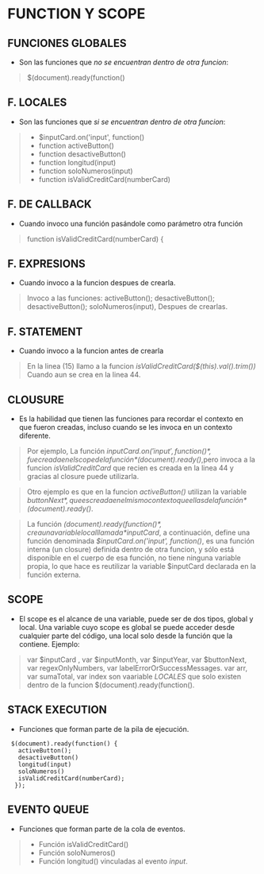 # FUNCTION Y SCOPE

## FUNCIONES GLOBALES
* Son las funciones que *no se encuentran dentro de otra funcion*:
> $(document).ready(function()

## F. LOCALES
* Son las funciones que *si se encuentran dentro de otra funcion*:
> * $inputCard.on('input', function()
> * function activeButton() 
> * function desactiveButton()
> * function longitud(input)
> * function soloNumeros(input)
> * function isValidCreditCard(numberCard)

## F. DE CALLBACK
* Cuando invoco una función pasándole como parámetro otra función
> function isValidCreditCard(numberCard) {

## F. EXPRESIONS
* Cuando invoco a la funcion despues de crearla.
> Invoco a las funciones:
 activeButton();
desactiveButton();
desactiveButton();
soloNumeros(input), Despues de crearlas.

## F. STATEMENT
* Cuando invoco a la funcion antes de crearla
> En la linea (15) llamo a la funcion *isValidCreditCard($(this).val().trim())* Cuando aun se crea en la linea 44.

## CLOUSURE
* Es la habilidad que tienen las funciones para recordar el contexto en que fueron creadas, incluso cuando se les invoca en un contexto diferente.

> Por ejemplo, La función *$inputCard.on('input', function()*, fue creada en el scope de la función *$(document).ready()*,pero invoca a la funcion *isValidCreditCard* que recien es creada en la linea 44 y gracias al closure  puede utilizarla.

> Otro ejemplo es que en la funcion *activeButton()*   utilizan la variable  *$buttonNext*, que es creada en el mismo contexto que ellas de la función *$(document).ready()*.

> La función *$(document).ready(function()*, crea una variable local llamada *$inputCard*, a continuación, define una función denominada *$inputCard.on('input', function()*, es una función interna (un closure) definida dentro de otra funcion, y sólo está disponible en el cuerpo de esa función, no tiene ninguna variable propia, lo que hace es reutilizar la variable $inputCard declarada en la función externa.

## SCOPE
* El scope es el alcance de una variable, puede ser de dos tipos, global y local. Una variable cuyo scope es global se puede acceder desde cualquier parte del código, una local solo desde la función que la contiene. Ejemplo:
> var $inputCard , var $inputMonth, var $inputYear, var $buttonNext, var regexOnlyNumbers, var labelErrorOrSuccessMessages. var arr, var sumaTotal, var index son vaariable  *LOCALES* que solo existen dentro de la funcion $(document).ready(function().

## STACK EXECUTION
* Funciones que forman parte de la pila de ejecución. 
```
 $(document).ready(function() {
   activeButton();
   desactiveButton()
   longitud(input)
   soloNumeros()
   isValidCreditCard(numberCard);
  });  
```

## EVENTO QUEUE
* Funciones que forman parte de la cola de eventos.

>* Función isValidCreditCard()
>* Función soloNumeros()
>* Función longitud() vinculadas al evento *input*.


